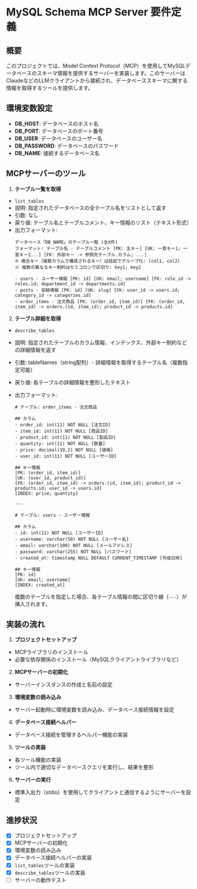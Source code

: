 # MySQL Schema MCP Server 要件定義

## 概要
このプロジェクトでは、Model Context Protocol（MCP）を使用してMySQLデータベースのスキーマ情報を提供するサーバーを実装します。このサーバーはClaudeなどのLLMクライアントから接続され、データベーススキーマに関する情報を取得するツールを提供します。

## 環境変数設定
- **DB_HOST**: データベースのホスト名
- **DB_PORT**: データベースのポート番号
- **DB_USER**: データベースのユーザー名
- **DB_PASSWORD**: データベースのパスワード
- **DB_NAME**: 接続するデータベース名

## MCPサーバーのツール

1. **テーブル一覧を取得**
- `list_tables`
- 説明: 指定されたデータベースの全テーブル名をリストとして返す
- 引数: なし
- 戻り値: テーブル名とテーブルコメント、キー情報のリスト（テキスト形式）
- 出力フォーマット:
  ```
  データベース「DB_NAME」のテーブル一覧 (全X件)
  フォーマット: テーブル名 - テーブルコメント [PK: 主キー] [UK: 一意キー1; 一意キー2...] [FK: 外部キー -> 参照先テーブル.カラム; ...]
  ※ 複合キー（複数カラムで構成されるキー）は括弧でグループ化: (col1, col2)
  ※ 複数の異なるキー制約はセミコロンで区切り: key1; key2
  
  - users - ユーザー情報 [PK: id] [UK: email; username] [FK: role_id -> roles.id; department_id -> departments.id]
  - posts - 投稿情報 [PK: id] [UK: slug] [FK: user_id -> users.id; category_id -> categories.id]
  - order_items - 注文商品 [PK: (order_id, item_id)] [FK: (order_id, item_id) -> orders.(id, item_id); product_id -> products.id]
  ```

2. **テーブル詳細を取得**
- `describe_tables`
- 説明: 指定されたテーブルのカラム情報、インデックス、外部キー制約などの詳細情報を返す
- 引数: tableNames（string配列）- 詳細情報を取得するテーブル名（複数指定可能）
- 戻り値: 各テーブルの詳細情報を整形したテキスト
- 出力フォーマット:
  ```
  # テーブル: order_items - 注文商品

  ## カラム
  - order_id: int(11) NOT NULL [注文ID]
  - item_id: int(11) NOT NULL [商品ID]
  - product_id: int(11) NOT NULL [製品ID]
  - quantity: int(11) NOT NULL [数量]
  - price: decimal(10,2) NOT NULL [価格]
  - user_id: int(11) NOT NULL [ユーザーID]

  ## キー情報
  [PK: (order_id, item_id)]
  [UK: (user_id, product_id)]
  [FK: (order_id, item_id) -> orders.(id, item_id); product_id -> products.id; user_id -> users.id]
  [INDEX: price; quantity]

  ---

  # テーブル: users - ユーザー情報

  ## カラム
  - id: int(11) NOT NULL [ユーザーID]
  - username: varchar(50) NOT NULL [ユーザー名]
  - email: varchar(100) NOT NULL [メールアドレス]
  - password: varchar(255) NOT NULL [パスワード]
  - created_at: timestamp NULL DEFAULT CURRENT_TIMESTAMP [作成日時]

  ## キー情報
  [PK: id]
  [UK: email; username]
  [INDEX: created_at]
  ```

  複数のテーブルを指定した場合、各テーブル情報の間に区切り線（`---`）が挿入されます。

## 実装の流れ

1. **プロジェクトセットアップ**
- MCPライブラリのインストール
- 必要な依存関係のインストール（MySQLクライアントライブラリなど）

2. **MCPサーバーの初期化**
- サーバーインスタンスの作成と名前の設定

3. **環境変数の読み込み**
- サーバー起動時に環境変数を読み込み、データベース接続情報を設定

4. **データベース接続ヘルパー**
- データベース接続を管理するヘルパー機能の実装

5. **ツールの実装**
- 各ツール機能の実装
- ツール内で適切なデータベースクエリを実行し、結果を整形

6. **サーバーの実行**
- 標準入出力（stdio）を使用してクライアントと通信するようにサーバーを設定

## 進捗状況

- [x] プロジェクトセットアップ
- [x] MCPサーバーの初期化
- [x] 環境変数の読み込み
- [x] データベース接続ヘルパーの実装
- [x] `list_tables`ツールの実装
- [x] `describe_tables`ツールの実装
- [ ] サーバーの動作テスト
